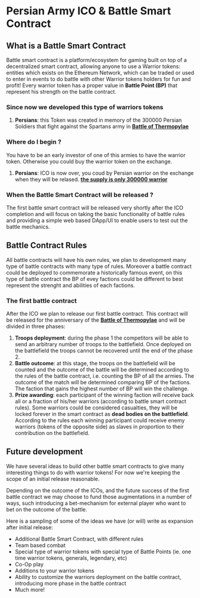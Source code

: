 # Persian Army ICO & Battle Smart Contract
## What is a Battle Smart Contract
Battle smart contract is a platform/ecosystem for gaming built on top of a decentralized smart contract, allowing anyone to use a Warrior tokens: entities which exists on the Ethereum Network, which can be traded or used to enter in events to do battle with other Warrior tokens holders for fun and profit! Every warrior token has a proper value in **Battle Point (BP)** that represent his strength on the battle contract.

### Since now we developed this type of warriors tokens

1. **Persians**: this Token was created in memory of the 300000 Persian Soldiers that fight against the Spartans army in [**Battle of Thermopylae**](https://en.wikipedia.org/wiki/Battle_of_Thermopylae#Persian_army)

### Where do I begin ?

You have to be an early investor of one of this armies to have the warrior token. Otherwise you could buy the warrior token on the exchange.
1. **Persians**: ICO is now over, you coud by Persian warrior on the exchange when they will be relased. [**the supply is only 300000 warrior**](https://github.com/Neurone/persians/blob/master/README_Persian.md)

### When the Battle Smart Contract will be released ?

The first battle smart contract will be released very shortly after the ICO completion and will focus on taking the basic functionality of battle rules and providing a simple web based DApp/UI to enable users to test out the battle mechanics.

## Battle Contract Rules

All battle contracts will have his own rules, we plan to development many type of battle contracts with many type of rules. Moreover a battle contract could be deployed to commemorate a historically famous event, on this type of battle contract the BP of evey factions could be different to best represent the strenght and abilities of each factions.

### The first battle contract

After the ICO we plan to release our first battle contract. This contract will be released for the anniversary of the [**Battle of Thermopylae**](https://en.wikipedia.org/wiki/Battle_of_Thermopylae) and will be divided in three phases:

1. **Troops deployment**: during the phase 1 the competitors will be able to send an arbitrary number of troops to the battlefield. Once deployed on the battlefield the troops cannot be recovered until the end of the phase 2.
2. **Battle outcome**: at this stage, the troops on the battlefield will be counted and the outcome of the battle will be determined according to the rules of the battle contract, i.e. counting the BP of all the armies. The outcome of the match will be determined comparing BP of the factions. The faction that gains the highest number of BP will win the challenge.
3. **Prize awarding**: each participant of the winning faction will receive back all or a fraction of his/her warriors (according to battle smart contract rules). Some warriors could be considered casualties, they will be locked forever in the smart contract as **dead bodies on the battlefield**. According to the rules each winning participant could receive enemy warriors (tokens of the opposite side) as slaves in proportion to their contribution on the battlefield.

## Future development

We have several ideas to build other battle smart contracts to give many interesting things to do with warrior tokens! For now we're keeping the scope of an initial release reasonable.

Depending on the outcome of the ICOs, and the future success of the first battle contract we may choose to fund those augmentations in a number of ways, such introducing a bet-mechanism for external player who want to bet on the outcome of the battle.

Here is a sampling of some of the ideas we have (or will) write as expansion after initial release:

- Additional Battle Smart Contract, with different rules
- Team based combat
- Special type of warrior tokens with special type of Battle Points (ie. one time warrior tokens, generals, legendary, etc)
- Co-Op play
- Additions to your warrior tokens
- Ability to customize the warriors deployment on the battle contract, introducing more phase in the battle contract
- Much more!

